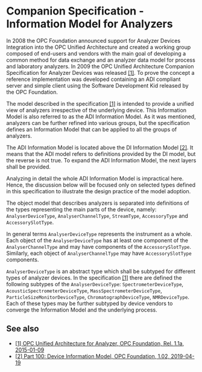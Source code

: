 # Companion Specification - Information Model for Analyzers

In 2008 the OPC Foundation announced support for Analyzer Devices Integration into the OPC Unified Architecture and created a working group composed of end-users and vendors with the main goal of developing a common method for data exchange and an analyzer data model for process and laboratory analyzers. In 2009 the OPC Unified Architecture Companion Specification for Analyzer Devices was released [[1]][OPC.UA.ADI]. To prove the concept a reference implementation was developed containing an ADI compliant server and simple client using the Software Development Kid released by the OPC Foundation.

The model described in the specification [[1]][OPC.UA.ADI] is intended to provide a unified view of analyzers irrespective of the underlying device. This Information Model is also referred to as the ADI Information Model. As it was mentioned, analyzers can be further refined into various groups, but the specification defines an Information Model that can be applied to all the groups of analyzers.

The ADI Information Model is located above the DI Information Model [[2]][OPC.UA.DI]. It means that the ADI model refers to definitions provided by the DI model, but the reverse is not true. To expand the ADI Information Model, the next layers shall be provided.

Analyzing in detail the whole ADI Information Model is impractical here. Hence, the discussion below will be focused only on selected types defined in this specification to illustrate the design practice of the model adoption.

The object model that describes analyzers is separated into definitions of the types representing the main parts of the device, namely: `AnalyserDeviceType`, `AnalyserChannelType`, `StreamType`, `AccessoryType` and `AccessorySlotType`.

In general terms `AnalyserDeviceType` represents the instrument as a whole. Each object of the `AnalyserDeviceType` has at least one component of the `AnalyserChannelType` and may have components of the `AccessorySlotType`. Similarly, each object of `AnalyserChannelType` may have `AccessorySlotType` components.

`AnalyserDeviceType` is an abstract type which shall be subtyped for different types of analyzer devices. In the specification [[1]][OPC.UA.ADI] there are defined the following subtypes of the `AnalyserDeviceType`: `SpectrometerDeviceType`, `AcousticSpectrometerDeviceType`, `MassSpectrometerDeviceType`, `ParticleSizeMonitorDeviceType`, `ChromatographDeviceType`, `NMRDeviceType`. Each of these types may be further subtyped by device vendors to converge the Information Model and the underlying process.

## See also

- [[1] OPC Unified Architecture for Analyzer, OPC Foundation, Rel. 1.1a, 2015-01-09][OPC.UA.ADI]
- [[2] Part 100: Device Information Model, OPC Foundation, 1.02, 2019-04-19][OPC.UA.DI]

[OPC.UA.DI]:https://opcfoundation.org/developer-tools/specifications-unified-architecture/part-100-device-information-model/
[OPC.UA.ADI]:https://opcfoundation.org/developer-tools/specifications-opc-ua-information-models/opc-unified-architecture-for-analyzer-devices-adi/
